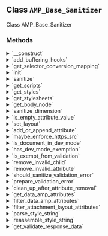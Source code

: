 ## Class `AMP_Base_Sanitizer`

Class AMP_Base_Sanitizer

### Methods
<details>
<summary>`__construct`</summary>

```php
public __construct( $dom, $args = array() )
```

AMP_Base_Sanitizer constructor.


</details>
<details>
<summary>`add_buffering_hooks`</summary>

```php
static public add_buffering_hooks( $args = array() )
```

Add filters to manipulate output during output buffering before the DOM is constructed.

Add actions and filters before the page is rendered so that the sanitizer can fix issues during output buffering. This provides an alternative to manipulating the DOM in the sanitize method. This is a static function because it is invoked before the class is instantiated, as the DOM is not available yet. This method is only called when &#039;amp&#039; theme support is present. It is conceptually similar to the AMP_Base_Embed_Handler class&#039;s register_embed method.


</details>
<details>
<summary>`get_selector_conversion_mapping`</summary>

```php
public get_selector_conversion_mapping()
```

Get mapping of HTML selectors to the AMP component selectors which they may be converted into.


</details>
<details>
<summary>`init`</summary>

```php
public init( $sanitizers )
```

Run logic before any sanitizers are run.

After the sanitizers are instantiated but before calling sanitize on each of them, this method is called with list of all the instantiated sanitizers.


</details>
<details>
<summary>`sanitize`</summary>

```php
abstract public sanitize()
```

Sanitize the HTML contained in the DOMDocument received by the constructor


</details>
<details>
<summary>`get_scripts`</summary>

```php
public get_scripts()
```

Return array of values that would be valid as an HTML `script` element.

Array keys are AMP element names and array values are their respective Javascript URLs from https://cdn.ampproject.org


</details>
<details>
<summary>`get_styles`</summary>

```php
public get_styles()
```

Return array of values that would be valid as an HTML `style` attribute.


</details>
<details>
<summary>`get_stylesheets`</summary>

```php
public get_stylesheets()
```

Get stylesheets.


</details>
<details>
<summary>`get_body_node`</summary>

```php
protected get_body_node()
```

Get HTML body as DOMElement from Dom\Document received by the constructor.


</details>
<details>
<summary>`sanitize_dimension`</summary>

```php
public sanitize_dimension( $value, $dimension )
```

Sanitizes a CSS dimension specifier while being sensitive to dimension context.


</details>
<details>
<summary>`is_empty_attribute_value`</summary>

```php
public is_empty_attribute_value( $value )
```

Determine if an attribute value is empty.


</details>
<details>
<summary>`set_layout`</summary>

```php
public set_layout( $attributes )
```

Sets the layout, and possibly the &#039;height&#039; and &#039;width&#039; attributes.


</details>
<details>
<summary>`add_or_append_attribute`</summary>

```php
public add_or_append_attribute( $attributes, $key, $value, $separator = ' ' )
```

Adds or appends key and value to list of attributes

Adds key and value to list of attributes, or if the key already exists in the array it concatenates to existing attribute separator by a space or other supplied separator.


</details>
<details>
<summary>`maybe_enforce_https_src`</summary>

```php
public maybe_enforce_https_src( $src, $force_https = false )
```

Decide if we should remove a src attribute if https is required.

If not required, the implementing class may want to try and force https instead.


</details>
<details>
<summary>`is_document_in_dev_mode`</summary>

```php
protected is_document_in_dev_mode()
```

Check whether the document of a given node is in dev mode.


</details>
<details>
<summary>`has_dev_mode_exemption`</summary>

```php
protected has_dev_mode_exemption( \DOMNode $node )
```

Check whether a node is exempt from validation during dev mode.


</details>
<details>
<summary>`is_exempt_from_validation`</summary>

```php
protected is_exempt_from_validation( \DOMNode $node )
```

Check whether a certain node should be exempt from validation.


</details>
<details>
<summary>`remove_invalid_child`</summary>

```php
public remove_invalid_child( $node, $validation_error = array() )
```

Removes an invalid child of a node.

Also, calls the mutation callback for it. This tracks all the nodes that were removed.


</details>
<details>
<summary>`remove_invalid_attribute`</summary>

```php
public remove_invalid_attribute( $element, $attribute, $validation_error = array(), $attr_spec = array() )
```

Removes an invalid attribute of a node.

Also, calls the mutation callback for it. This tracks all the attributes that were removed.


</details>
<details>
<summary>`should_sanitize_validation_error`</summary>

```php
public should_sanitize_validation_error( $validation_error, $data = array() )
```

Check whether or not sanitization should occur in response to validation error.


</details>
<details>
<summary>`prepare_validation_error`</summary>

```php
public prepare_validation_error( array $error = array(), array $data = array() )
```

Prepare validation error.


</details>
<details>
<summary>`clean_up_after_attribute_removal`</summary>

```php
protected clean_up_after_attribute_removal( $element, $attribute )
```

Cleans up artifacts after the removal of an attribute node.


</details>
<details>
<summary>`get_data_amp_attributes`</summary>

```php
public get_data_amp_attributes( $node )
```

Get data-amp-* values from the parent node &#039;figure&#039; added by editor block.


</details>
<details>
<summary>`filter_data_amp_attributes`</summary>

```php
public filter_data_amp_attributes( $attributes, $amp_data )
```

Set AMP attributes.


</details>
<details>
<summary>`filter_attachment_layout_attributes`</summary>

```php
public filter_attachment_layout_attributes( $node, $new_attributes, $layout )
```

Set attributes to node&#039;s parent element according to layout.


</details>
<details>
<summary>`parse_style_string`</summary>

```php
protected parse_style_string( $style_string )
```

Parse a style string into an associative array of style attributes.


</details>
<details>
<summary>`reassemble_style_string`</summary>

```php
protected reassemble_style_string( $styles )
```

Reassemble a style string that can be used in a &#039;style&#039; attribute.


</details>
<details>
<summary>`get_validate_response_data`</summary>

```php
public get_validate_response_data()
```

Get data that is returned in validate responses.

The array returned is merged with the overall validate response data.


</details>
